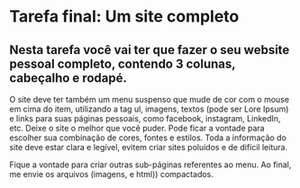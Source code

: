 # Tarefa final: Um site completo

## Nesta tarefa você vai ter que fazer o seu website pessoal completo, contendo 3 colunas, cabeçalho e rodapé.
O site deve ter também um menu suspenso que mude de cor com o mouse em cima do item, utilizando a tag ul, imagens, textos (pode ser Lore Ipsum) e links para suas páginas pessoais, como facebook, instagram, LinkedIn, etc. Deixe o site o melhor que você puder. Pode ficar a vontade para escolher sua combinação de cores, fontes e estilos. Toda a informação do site deve estar clara e legível, evitem criar sites poluídos e de difícil leitura.

Fique a vontade para criar outras sub-páginas referentes ao menu. Ao final, me envie os arquivos (imagens, e html)) compactados.